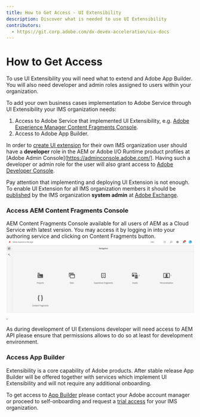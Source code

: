 ```yaml
---
title: How to Get Access - UI Extensibility
description: Discover what is needed to use UI Extensibility
contributors:
  - https://git.corp.adobe.com/dx-devex-acceleration/uix-docs
---
```

# How to Get Access

To use UI Extensibility you will need what to extend and Adobe App Builder. You will also need developer and admin roles assigned to users within your organization.

To add your own business cases implementation to Adobe Service through UI Extensibility your IMS organization needs:
1. Access to Adobe Service that implemented UI Extensibility, e.g. [Adobe Experience Manager Content Fragments Console](../services/aem-cf-console-admin/).
2. Access to Adobe App Builder.

In order to [create UI extension](guides/development-flow/) for their own IMS organization user should have a **developer** role in the AEM or Adobe I/O Runtime product profiles at [Adobe Admin Console](https://adminconsole.adobe.com/].
Having such a developer or admin role for the user will also grant access to [Adobe Developer Console](https://developer.adobe.com/console/).

Pay attention that implementing and deploying UI Extension is not enough. To enable UI Extension for all IMS organization members it should be [published](guides/publication/) by the IMS organization **system admin** at [Adobe Exchange](https://exchange.adobe.com/).

### Access AEM Content Fragments Console

AEM Content Fragments Console available for all users of AEM as a Cloud Service with latest version. You may access it by logging in into your authoring service and clicking on Content Fragments button.
![Invoke Content Fragments Console](cfc-global-navigation.png).

As during development of UI Extensions developer will need access to AEM API please ensure that permissions allows to do so at least for development environment.

### Access App Builder

<InlineAlert slots="text" />

Extensibility is a core capability of Adobe products. After stable release App Builder will be offered together with services which implement UI Extensibility and will not require any additional onboarding.

To get access to [App Builder](https://developer.adobe.com/app-builder/) please contact your Adobe account manager or proceed to self-onboarding and request a [trial access](https://developer.adobe.com/app-builder/trial/)  for your IMS organization.

